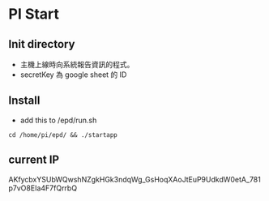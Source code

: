 # PI Start 

## Init directory
* 主機上線時向系統報告資訊的程式。
* secretKey 為 google sheet 的 ID


## Install
* add this to /epd/run.sh
```
cd /home/pi/epd/ && ./startapp
```

## current IP
AKfycbxYSUbWQwshNZgkHGk3ndqWg_GsHoqXAoJtEuP9UdkdW0etA_781p7vO8EIa4F7fQrrbQ
